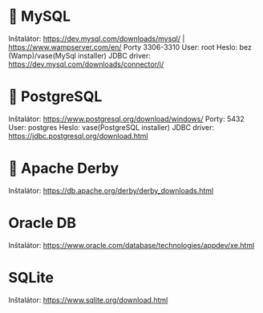 # 🐬 MySQL 
Inštalátor: https://dev.mysql.com/downloads/mysql/ | https://www.wampserver.com/en/
Porty 3306-3310
User: root
Heslo: bez (Wamp)/vase(MySql installer)
JDBC driver: https://dev.mysql.com/downloads/connector/j/

# 🐘 PostgreSQL 
Inštalátor: https://www.postgresql.org/download/windows/
Porty: 5432
User: postgres
Heslo: vase(PostgreSQL installer)
JDBC driver: https://jdbc.postgresql.org/download.html

# 🎩 Apache Derby
Inštalátor: https://db.apache.org/derby/derby_downloads.html

# Oracle DB
Inštalátor: https://www.oracle.com/database/technologies/appdev/xe.html

# SQLite
Inštalátor: https://www.sqlite.org/download.html

